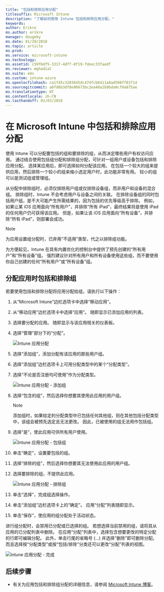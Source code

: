 ```yaml
---
title: "包括和排除应用分配"
titlesuffix: Microsoft Intune
description: "了解如何使用 Intune 包括和排除应用分配。"
keywords: 
author: Erikre
ms.author: erikre
manager: dougeby
ms.date: 01/29/2018
ms.topic: article
ms.prod: 
ms.service: microsoft-intune
ms.technology: 
ms.assetid: c59f6df5-3317-4dff-8f19-fdeec33faedf
ms.reviewer: mghadial
ms.suite: ems
ms.custom: intune-azure
ms.openlocfilehash: ca1f45c3203645dc474fcb6411a8ad598ff83714
ms.sourcegitcommit: a6fd6b3df8e96673bc2ea48a2b9bda0cf0a875ae
ms.translationtype: HT
ms.contentlocale: zh-CN
ms.lasthandoff: 02/03/2018
---
```

# <a name="include-and-exclude-app-assignments-in-microsoft-intune"></a>在 Microsoft Intune 中包括和排除应用分配

使用 Intune 可以分配要包括的组和要排除的组，从而决定哪些用户有权访问应用。 通过结合使用包括组分配和排除组分配，可针对一组用户或设备包括和排除应用分配。 选择某应用后，即可选择如何分配该应用。 在包括一个较大的组来提供应用，然后排除一个较小的组来缩小选定用户时，此功能非常有用。 较小的组可以是测试组或管理组。 

从分配中排除组时，必须仅排除用户组或仅排除设备组，而非用户和设备的混合组。 排除组时，Intune 不会考虑用户与设备之间的关联。 在排除设备组的同时包括用户组，是不大可能产生所需结果的，因为包括的优先等级高于排除。 例如，如果让某 iOS 应用面向“所有用户”，并排除“所有 iPad”，最终结果将是使用 iPad 的任何用户仍可获得该应用。 但是，如果让该 iOS 应用面向“所有设备”，并排除“所有 iPad”，则部署会成功。  

>[!NOTE]
>为应用设置组分配时，已弃用“不适用”类型，代之以排除组功能。 
>
>为方便起见，Intune 在具有内置优化的控制台中提供了预先创建的“所有用户”和“所有设备”组。 强烈建议针对所有用户和所有设备使用这些组，而不要使用你自己创建的任何“所有用户”或“所有设备”组。  

## <a name="including-and-excluding-groups-when-assigning-apps"></a>分配应用时包括和排除组 
若要使用包括和排除分配将应用分配给组，请执行以下操作：
1. 从“Microsoft Intune”边栏选项卡中选择“移动应用”。
2. 从“移动应用”边栏选项卡中选择“应用”。 随即显示已添加应用的列表。
3. 选择要分配的应用。 随即显示与该应用相关的仪表板。 
4. 选择“管理”部分下的“分配”。 

    ![Intune 应用分配](./media/apps-inc-exl-01.png)
5. 选择“添加组”，添加分配有该应用的那些用户组。 
6. 选择“添加组”边栏选项卡上可用分配类型中的某个“分配类型”。
7. 选择“不论是否注册均可使用”作为分配类型。

    ![Intune 应用分配 - 添加组](./media/apps-inc-exl-02.png)
8. 选择“包含的组”，然后选择你想要其使用此应用的用户组。

    >[!NOTE]
    >添加组时，如果给定的分配类型中已包括任何其他组，则在其他包括分配类型中，该组会被预先选定且无法更改。 因此，已被使用的组无法用作包括组。

9. 选择“是”，使此应用可供所有用户使用。

    ![Intune 应用分配 - 包括组](./media/apps-inc-exl-03.png)
10. 单击“确定”，设置要包括的组。
11. 选择“排除的组”，然后选择你想要其无法使用此应用的用户组。 
12. 选择要排除的组，不提供此应用。

    ![Intune 应用分配 - 排除组](./media/apps-inc-exl-04.png)
13. 单击“选择”，完成组选择操作。
14. 单击“添加组”边栏选项卡上的“确定”。 应用“分配”列表随即显示。
15. 单击“保存”，使应用的组分配处于活动状态。

进行组分配时，会禁用已分配或已选择的组。 若想选择当前禁用的组，请将其从应用的已分配列表中删除。 在应用“分配”列表中，选择包含想要更改的特定分配的行即可编辑分配。 此外，单击行尾的省略号 (…) 并选择“删除”即可删除分配。 而且选择按“分配类型”或按“包括/排除”分类还可以更改“分配”列表的视图。

![Intune 应用分配 - 完成](./media/apps-inc-exl-05.png)

## <a name="next-steps"></a>后续步骤

* 有关为应用包括和排除组分配的详细信息，请参阅 [Microsoft Intune 博客](https://aka.ms/new_app_assignment_process)。
